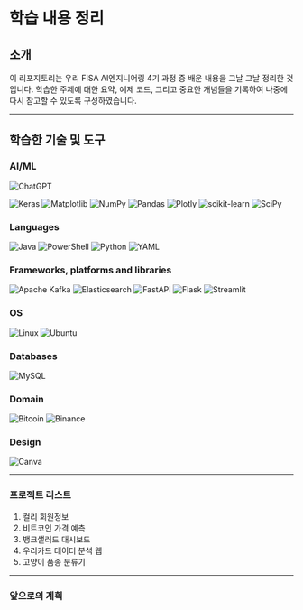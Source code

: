 # 학습 내용 정리

## 소개

이 리포지토리는 우리 FISA AI엔지니어링 4기 과정 중 배운 내용을 그날 그날 정리한 것입니다. 학습한 주제에 대한 요약, 예제 코드, 그리고 중요한 개념들을 기록하여 나중에 다시 참고할 수 있도록 구성하였습니다.

***

## 학습한 기술 및 도구

### AI/ML

![ChatGPT](https://img.shields.io/badge/chatGPT-74aa9c?style=for-the-badge&logo=openai&logoColor=white)

![Keras](https://img.shields.io/badge/Keras-%23D00000.svg?style=for-the-badge&logo=Keras&logoColor=white) ![Matplotlib](https://img.shields.io/badge/Matplotlib-%23ffffff.svg?style=for-the-badge&logo=Matplotlib&logoColor=black) ![NumPy](https://img.shields.io/badge/numpy-%23013243.svg?style=for-the-badge&logo=numpy&logoColor=white) ![Pandas](https://img.shields.io/badge/pandas-%23150458.svg?style=for-the-badge&logo=pandas&logoColor=white) ![Plotly](https://img.shields.io/badge/Plotly-%233F4F75.svg?style=for-the-badge&logo=plotly&logoColor=white) ![scikit-learn](https://img.shields.io/badge/scikit--learn-%23F7931E.svg?style=for-the-badge&logo=scikit-learn&logoColor=white) ![SciPy](https://img.shields.io/badge/SciPy-%230C55A5.svg?style=for-the-badge&logo=scipy&logoColor=%white)
 
### Languages
![Java](https://img.shields.io/badge/java-%23ED8B00.svg?style=for-the-badge&logo=openjdk&logoColor=white) ![PowerShell](https://img.shields.io/badge/PowerShell-%235391FE.svg?style=for-the-badge&logo=powershell&logoColor=white)  ![Python](https://img.shields.io/badge/python-3670A0?style=for-the-badge&logo=python&logoColor=ffdd54) ![YAML](https://img.shields.io/badge/yaml-%23ffffff.svg?style=for-the-badge&logo=yaml&logoColor=151515)

### Frameworks, platforms and libraries

![Apache Kafka](https://img.shields.io/badge/Apache%20Kafka-000?style=for-the-badge&logo=apachekafka) ![Elasticsearch](https://img.shields.io/badge/elasticsearch-%230377CC.svg?style=for-the-badge&logo=elasticsearch&logoColor=white) ![FastAPI](https://img.shields.io/badge/FastAPI-005571?style=for-the-badge&logo=fastapi) ![Flask](https://img.shields.io/badge/flask-%23000.svg?style=for-the-badge&logo=flask&logoColor=white) ![Streamlit](https://img.shields.io/badge/Streamlit-%23FE4B4B.svg?style=for-the-badge&logo=streamlit&logoColor=white)

### OS

![Linux](https://img.shields.io/badge/Linux-FCC624?style=for-the-badge&logo=linux&logoColor=black) ![Ubuntu](https://img.shields.io/badge/Ubuntu-E95420?style=for-the-badge&logo=ubuntu&logoColor=white)
 
### Databases

![MySQL](https://img.shields.io/badge/mysql-4479A1.svg?style=for-the-badge&logo=mysql&logoColor=white)

### Domain

![Bitcoin](https://img.shields.io/badge/bitcoin-2F3134?style=for-the-badge&logo=bitcoin&logoColor=white) ![Binance](https://img.shields.io/badge/Binance-FCD535?style=for-the-badge&logo=binance&logoColor=white)

### Design
![Canva](https://img.shields.io/badge/Canva-%2300C4CC.svg?style=for-the-badge&logo=Canva&logoColor=white)

***

### 프로젝트 리스트

1. 컬리 회원정보
2. 비트코인 가격 예측
3. 뱅크샐러드 대시보드
4. 우리카드 데이터 분석 웹
5. 고양이 품종 분류기

***

### 앞으로의 계획

